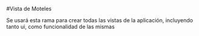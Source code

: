 #Vista de Moteles

Se usará esta rama para crear todas las vistas de la aplicación, incluyendo
tanto ui, como funcionalidad de las mismas